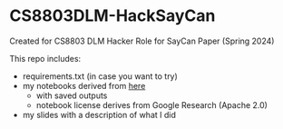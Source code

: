 # CS8803DLM-HackSayCan
Created for CS8803 DLM Hacker Role for SayCan Paper (Spring 2024)

This repo includes:
- requirements.txt (in case you want to try)
- my notebooks derived from [here](https://github.com/google-research/google-research/tree/master/saycan)
  - with saved outputs
  - notebook license derives from Google Research (Apache 2.0)
- my slides with a description of what I did
